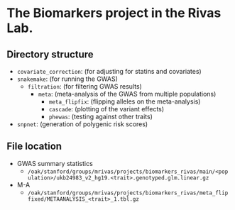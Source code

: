 # The Biomarkers project in the Rivas Lab.

## Directory structure

- `covariate_correction`: (for adjusting for statins and covariates)
- `snakemake`: (for running the GWAS)
  - `filtration`: (for filtering GWAS results)
    - `meta`: (meta-analysis of the GWAS from multiple populations)
      - `meta_flipfix`: (flipping alleles on the meta-analysis)
      - `cascade`: (plotting of the variant effects)
      - `phewas`: (testing against other traits)
- `snpnet`: (generation of polygenic risk scores)

## File location

- GWAS summary statistics
  - `/oak/stanford/groups/mrivas/projects/biomarkers_rivas/main/<population>/ukb24983_v2_hg19.<trait>.genotyped.glm.linear.gz`
- M-A
  - `/oak/stanford/groups/mrivas/projects/biomarkers_rivas/meta_flipfixed/METAANALYSIS_<trait>_1.tbl.gz`
